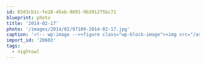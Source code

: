 ```yaml
---
id: 03d3cb1c-fe28-45eb-9891-9b3912f5bc71
blueprint: photo
title: '2014-02-17'
photo: '/images/2014/02/97109-2014-02-17.jpg'
caption: '<!-- wp:image --><figure class="wp-block-image"><img src="/assets/images/2014/02/97109-2014-02-17.jpg" /></figure><!-- /wp:image --><!-- wp:paragraph --><p>Ha. Thanks for the encouragement, fortune cookie! #nightowl Cc: @willolovesyou</p><!-- /wp:paragraph -->'
import_id: '20603'
tags:
  - nightowl
---
```

